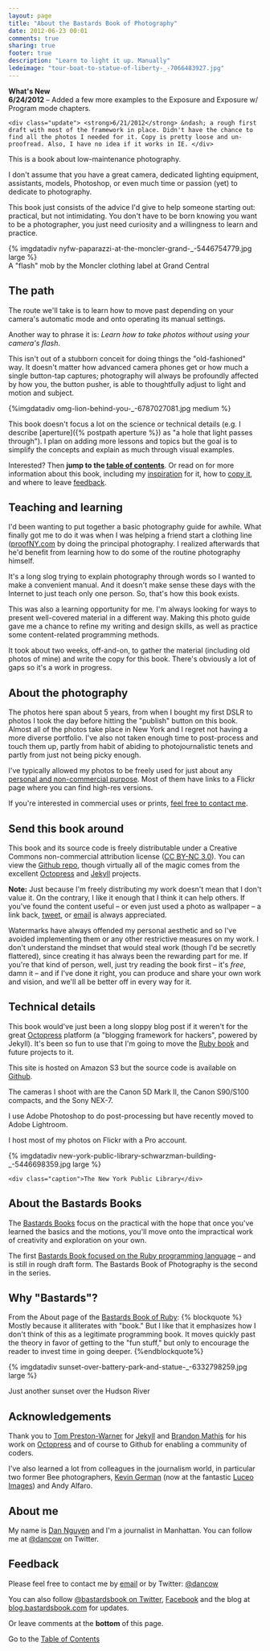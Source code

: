 ```yaml
---
layout: page
title: "About the Bastards Book of Photography"
date: 2012-06-23 00:01
comments: true
sharing: true
footer: true
description: "Learn to light it up. Manually"
ledeimage: "tour-boat-to-statue-of-liberty-_-7066483927.jpg"
---
```


<div id="the-updates">
	<strong>What's New</strong>
	<div class="update"> <strong>6/24/2012</strong> &ndash; Added a few more examples to the Exposure and Exposure w/ Program mode chapters. </div>

	<div class="update"> <strong>6/21/2012</strong> &ndash; a rough first draft with most of the framework in place. Didn't have the chance to find all the photos I needed for it. Copy is pretty loose and un-proofread. Also, I have no idea if it works in IE. </div>
</div>

This is a book about low-maintenance photography. 

I don't assume that you have a great camera, dedicated lighting equipment, assistants, models, Photoshop, or even much time or passion (yet) to dedicate to photography.

This book just consists of the advice I'd give to help someone starting out: practical, but not intimidating. You don't have to be born knowing you want to be a photographer, you just need curiosity and a willingness to learn and practice.


<!--more-->

<div class="imgwrap wide">
{% imgdatadiv nyfw-paparazzi-at-the-moncler-grand-_-5446754779.jpg large %}

<div class="caption">A "flash" mob by the Moncler clothing label at Grand Central </div>

</div>



## The path

The route we'll take is to learn how to move past depending on your camera's automatic mode and onto operating its manual settings. 

Another way to phrase it is: *Learn how to take photos without using your camera's flash*.

This isn't out of a stubborn conceit for doing things the "old-fashioned" way. It doesn't matter how advanced camera phones get or how much a single button-tap captures; photography will always be profoundly affected by how you, the button pusher, is able to thoughtfully adjust to light and motion and subject.

<div class="medium imgwrap feature">
{%imgdatadiv omg-lion-behind-you-_-6787027081.jpg medium %}
</div>

This book doesn't focus a lot on the science or technical details (e.g. I describe [aperture]({% postpath aperture %}) as "a hole that light passes through"). I plan on adding more lessons and topics but the goal is to simplify the concepts and explain as much through visual examples.


Interested? Then **jump to the [table of contents](/toc)**. Or read on for more information about this book, including my [inspiration](#whyiwrote) for it, how to [copy it](#copyme), and where to leave [feedback](site.feedback_url).



<div>
<a id="whyiwrote" name="whyiwrote"></a>
</div>



## Teaching and learning

I'd been wanting to put together a basic photography guide for awhile. What finally got me to do it was when I was helping a friend start a clothing line ([proofNY.com](http://proofny.com) by doing the principal photography. I realized afterwards that he'd benefit from learning how to do some of the routine photography himself.

It's a long slog trying to explain photography through words so I wanted to make a convenient manual. And it doesn't make sense these days with the Internet to just teach only one person. So, that's how this book exists.

This was also a learning opportunity for me. I'm always looking for ways to present well-covered material in a different way. Making this photo guide gave me a chance to refine my writing and design skills, as well as practice some content-related programming methods.

It took about two weeks, off-and-on, to gather the material (including old photos of mine) and write the copy for this book. There's obviously a lot of gaps so it's a work in progress.

<div>
<a name="copyme" id="copyme"></a>


<a name="aboutphotos" id="aboutphotos"></a>

</div>

## About the photography
The photos here span about 5 years, from when I bought my first DSLR to photos I took the day before hitting the "publish" button on this book. Almost all of the photos take place in New York and I regret not having a more diverse portfolio. I've also not taken enough time to post-process and touch them up, partly from habit of abiding to photojournalistic tenets and partly from just not being picky enough. 

I've typically allowed my photos to be freely used for just about any [personal and non-commercial purpose](http://creativecommons.org/licenses/by-nc/3.0/us/). Most of them have links to a Flickr page where you can find high-res versions.

If you're interested in commercial uses or prints, [feel free to contact me](mailto:&#x64;&#x61;&#x6E;&#x40;&#x64;&#x61;&#x6E;&#x77;&#x69;&#x6E;&#x2E;&#x63;&#x6F;&#x6D;).
	
## Send this book around
This book and its source code is freely distributable under a Creative Commons non-commercial attribution license (<a href="http://creativecommons.org/licenses/by-nc/3.0/us/">CC BY-NC 3.0</a>). You can view the [Github repo](https://github.com/bastards/photography), though virtually all of the magic comes from the excellent [Octopress](http://octopress.org) and [Jekyll](https://github.com/mojombo/jekyll) projects.

**Note:** Just because I'm freely distributing my work doesn't mean that I don't value it. On the contrary, I like it enough that I think it can help  others. If you've found the content useful &ndash; or even just used a photo as wallpaper &ndash; a link back, [tweet](http://twitter.com/dancow), or [email](mailto:&#x64;&#x61;&#x6E;&#x40;&#x64;&#x61;&#x6E;&#x77;&#x69;&#x6E;&#x2E;&#x63;&#x6F;&#x6D;) is always appreciated. 

Watermarks have always offended my personal aesthetic and so I've avoided implementing them or any other restrictive measures on my work. I don't understand the mindset that would steal work (though I'd be secretly flattered), since creating it has always been the rewarding part for me. If you're that kind of person, well, just try reading the book first &ndash; it's *free*, damn it &ndash; and if I've done it right, you can produce and share your own work and vision, and we'll all be better off in every way for it.


## Technical details
This book would've just been a long sloppy blog post if it weren't for the great [Octopress](http://octopress.org/ "Octopress") platform (a "blogging framework for hackers", powered by Jekyll). It's been so fun to use that I'm going to move the [Ruby book](http://ruby.bastardsbook.com) and future projects to it.

This site is hosted on Amazon S3 but the source code is available on [Github](https://github.com/bastards/photography).

The cameras I shoot with are the Canon 5D Mark II, the Canon S90/S100 compacts, and the Sony NEX-7.

I use Adobe Photoshop to do post-processing but have recently moved to Adobe Lightroom.

I host most of my photos on Flickr with a Pro account.

<div class="imgwrap wide">

{% imgdatadiv new-york-public-library-schwarzman-building-_-5446698359.jpg large %}

	<div class="caption">The New York Public Library</div>

</div>




<a id="bastardsbook" name="bastardsbook"></a>

## About the Bastards Books
The [Bastards Books](http://bastardsbook.com) focus on the practical with the hope that once you've learned the basics and the motions, you'll move onto the impractical work of creativity and exploration on your own.

The first [Bastards Book focused on the Ruby programming language](http://ruby.bastardsbook.com) &ndash; and is still in rough draft form. The Bastards Book of Photography is the second in the series.

## Why "Bastards"?
From the About page of the [Bastards Book of Ruby](http://ruby.bastardsbook.com/about/):
{% blockquote %}
Mostly because it alliterates with "book." But I like that it emphasizes how I don't think of this as a legitimate programming book. It moves quickly past the theory in favor of getting to the "fun stuff," but only to encourage the reader to invest time in going deeper.
{%endblockquote%}


<div class="imgwrap wide">

{% imgdatadiv sunset-over-battery-park-and-statue-_-6332798259.jpg large %}

<div class="caption">Just another sunset over the Hudson River </div>

</div>




## Acknowledgements
Thank you to [Tom Preston-Warner](https://github.com/mojombo) for [Jekyll](https://github.com/mojombo/jekyll) and [Brandon Mathis](http://brandonmathis.com/) for his work on [Octopress](http://octopress.org/) and of course to Github for enabling a community of coders.  

I've also learned a lot from colleagues in the journalism world, in particular two former Bee photographers, [Kevin German](http://kevingerman.com/) (now at the fantastic [Luceo Images](http://luceoimages.com/)) and Andy Alfaro.

## About me
My name is [Dan Nguyen](http://danwin.com) and I'm a journalist in Manhattan. You can follow me at [@dancow](http://twitter.com/dancow) on Twitter.


<div>
<a name="feedback" id="feedback"></a>
</div>
	
## Feedback

Please feel free to contact me by [email](mailto:&#x64;&#x61;&#x6E;&#x40;&#x64;&#x61;&#x6E;&#x77;&#x69;&#x6E;&#x2E;&#x63;&#x6F;&#x6D;) or by Twitter: <a href="http://twitter.com/dancow">@dancow</a>

You can also follow [@bastardsbook on Twitter](http://twitter.com/bastardsbook), [Facebook](http://www.facebook.com/The-Bastards-Book) and the blog at [blog.bastardsbook.com](http://blog.bastardsbook.com) for updates.

<p>Or leave comments at the <strong>bottom</strong> of this page.</p>


Go to the <a href="{{root}}toc">Table of Contents</a>
